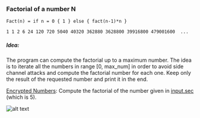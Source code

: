 ### Factorial of a number N
```Fact(n) = if n = 0 { 1 } else { fact(n-1)*n }```

```1 1 2 6 24 120 720 5040 40320 362880 3628800 39916800 479001600  ...```

##### Idea:
The program can compute the factorial up to a maximum number. The idea is to iterate all the numbers in range [0, max_num] in order to avoid side channel attacks and compute the factorial number for each one. Keep only the result of the requested number and print it in the end.

[Encrypted Numbers](https://github.com/momalab/privacy_benchmarks/factorial/factorial_s.sca):
Compute the factorial of the number given in [input.sec](https://github.com/momalab/privacy_benchmarks/factorial/input.sec) (which is 5).

![alt text](./../charts/factorial.png)
